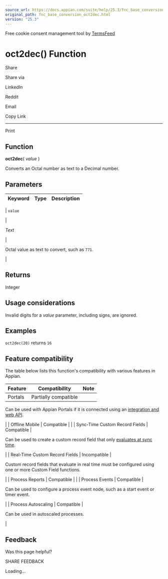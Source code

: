 ```yaml
---
source_url: https://docs.appian.com/suite/help/25.3/fnc_base_conversion_oct2dec.html
original_path: fnc_base_conversion_oct2dec.html
version: "25.3"
---
```


Free cookie consent management tool by [TermsFeed](https://www.termsfeed.com/)

# oct2dec() Function

Share

Share via

LinkedIn

Reddit

Email

Copy Link

* * *

Print

## Function

**oct2dec**( _value_ )

Converts an Octal number as text to a Decimal number.

## Parameters

| Keyword | Type | Description |
| --- | --- | --- |
|
`value`

 |

_Text_

 |

Octal value as text to convert, such as `771`.

 |

## Returns

Integer

## Usage considerations

Invalid digits for a _value_ parameter, including signs, are ignored.

## Examples

`oct2dec(20)` returns `16`

## Feature compatibility

The table below lists this function's compatibility with various features in Appian.

| Feature | Compatibility | Note |
| --- | --- | --- |
| Portals | Partially compatible |
Can be used with Appian Portals if it is connected using an [integration and web API](portals-design.html#using-partially-compatible-functions-and-objects-in-a-portal).

 |
| Offline Mobile | Compatible |  |
| Sync-Time Custom Record Fields | Compatible |

Can be used to create a custom record field that only [evaluates at sync time](custom-record-fields.html#prodlink-sync-time-evaluations).

 |
| Real-Time Custom Record Fields | Incompatible |

Custom record fields that evaluate in real time must be configured using one or more Custom Field functions.

 |
| Process Reports | Compatible |  |
| Process Events | Compatible |

Can be used to configure a process event node, such as a start event or timer event.

 |
| Process Autoscaling | Compatible |

Can be used in autoscaled processes.

 |

## Feedback

Was this page helpful?

SHARE FEEDBACK

Loading...
